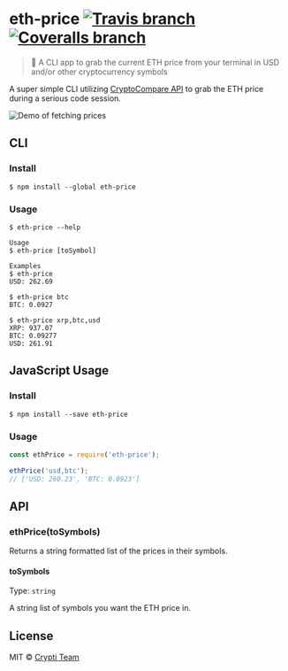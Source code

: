 # eth-price [![Travis branch](https://img.shields.io/travis/brh55/eth-price/master.svg?style=flat-square)](https://travis-ci.org/brh55/eth-price) [![Coveralls branch](https://img.shields.io/coveralls/brh55/eth-price/master.svg?style=flat-square)](https://coveralls.io/github/brh55/eth-price?branch=master)

> 💫 A CLI app to grab the current ETH price from your terminal in USD and/or other cryptocurrency symbols

A super simple CLI utilizing [CryptoCompare API](https://www.cryptocompare.com/api/) to grab the ETH price during a serious code session.

![Demo of fetching prices](http://g.recordit.co/CuWDfZklPv.gif)

## CLI
### Install
```
$ npm install --global eth-price
```

### Usage
```
$ eth-price --help

Usage
$ eth-price [toSymbol]

Examples
$ eth-price
USD: 262.69

$ eth-price btc
BTC: 0.0927

$ eth-price xrp,btc,usd
XRP: 937.07
BTC: 0.09277
USD: 261.91
```

## JavaScript Usage

### Install

```
$ npm install --save eth-price
```

### Usage
```js
const ethPrice = require('eth-price');

ethPrice('usd,btc');
// ['USD: 260.23', 'BTC: 0.0923']
```

## API

### ethPrice(toSymbols)
Returns a string formatted list of the prices in their symbols.

#### toSymbols

Type: `string`

A string list of symbols you want the ETH price in.

## License

MIT © [Crypti Team](https://github.com/crypti/eth-price)

